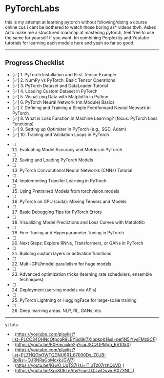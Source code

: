 # PyTorchLabs

this is my attempt at learning pytorch without following/doing a course online cus i cant be bothered to watch those boring as* videos tbvh. Asked Ai to make me a structured roadmap at mastering pytorch, feel free to use the same for yourself if you want. Im combining Perplexity and Youtube tutorials for learning each module here and yeah so far so good.

---

## Progress Checklist

- [✅] 1. PyTorch Installation and First Tensor Example
- [✅] 2. NumPy vs PyTorch: Basic Tensor Operations
- [✅] 3. PyTorch Dataset and DataLoader Tutorial
- [✅] 4. Loading Custom Dataset in PyTorch
- [✅] 5. Visualizing Data with Matplotlib in Python
- [✅] 6. PyTorch Neural Network (nn.Module) Basics
- [✅] 7. Defining and Training a Simple Feedforward Neural Network in PyTorch
- [✅] 8. What is Loss Function in Machine Learning? (focus: PyTorch Loss Functions)
- [✅] 9. Setting up Optimizer in PyTorch (e.g., SGD, Adam)
- [✅] 10. Training and Validation Loops in PyTorch
- [  ] 11. Evaluating Model Accuracy and Metrics in PyTorch
- [  ] 12. Saving and Loading PyTorch Models
- [  ] 13. PyTorch Convolutional Neural Networks (CNNs) Tutorial
- [  ] 14. Implementing Transfer Learning in PyTorch
- [  ] 15. Using Pretrained Models from torchvision.models
- [  ] 16. PyTorch on GPU (cuda): Moving Tensors and Models
- [  ] 17. Basic Debugging Tips for PyTorch Errors
- [  ] 18. Visualizing Model Predictions and Loss Curves with Matplotlib
- [  ] 19. Fine-Tuning and Hyperparameter Tuning in PyTorch
- [  ] 20. Next Steps: Explore RNNs, Transformers, or GANs in PyTorch
- [  ] 21. Building custom layers or activation functions
- [  ] 22. Multi-GPU/model parallelism for huge models
- [  ] 23. Advanced optimization tricks (learning rate schedulers, ensemble techniques)
- [  ] 24. Deployment (serving models via APIs)
- [  ] 25. PyTorch Lightning or HuggingFace for large-scale training
- [  ] 26. Deep learning areas: NLP, RL, GANs, etc.


---

yt tuts 
-    : (https://youtube.com/playlist?list=PLCC34OHNcOtpcgR9LEYSdi9r7XIbpkpK1&si=pefiN5IYysFMz9CF)
-    : (https://youtu.be/E0Hmnixke2g?si=JSCzUPMgb_6V1Gk0)
-    : (https://youtube.com/playlist?list=PLZHQObOWTQDNU6R1_67000Dx_ZCJB-3pi&si=QJRNRaGpMcxkJGW7)
-    : (https://youtu.be/jGwO_UgTS7I?si=lT_aTz07rzhQoVD_)
-    : (https://youtu.be/Xpr8D6LeAtw?si=sLQUwCwwuAXZ3NLL)